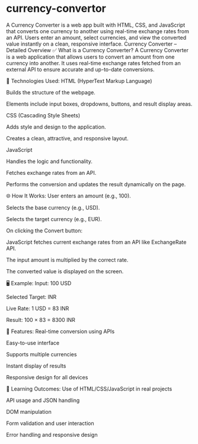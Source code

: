 # currency-convertor
A Currency Converter is a web app built with HTML, CSS, and JavaScript that converts one currency to another using real-time exchange rates from an API. Users enter an amount, select currencies, and view the converted value instantly on a clean, responsive interface.
Currency Converter – Detailed Overview
✅ What is a Currency Converter?
A Currency Converter is a web application that allows users to convert an amount from one currency into another. It uses real-time exchange rates fetched from an external API to ensure accurate and up-to-date conversions.

🔧 Technologies Used:
HTML (HyperText Markup Language)

Builds the structure of the webpage.

Elements include input boxes, dropdowns, buttons, and result display areas.

CSS (Cascading Style Sheets)

Adds style and design to the application.

Creates a clean, attractive, and responsive layout.

JavaScript

Handles the logic and functionality.

Fetches exchange rates from an API.

Performs the conversion and updates the result dynamically on the page.

🌐 How It Works:
User enters an amount (e.g., 100).

Selects the base currency (e.g., USD).

Selects the target currency (e.g., EUR).

On clicking the Convert button:

JavaScript fetches current exchange rates from an API like ExchangeRate API.

The input amount is multiplied by the correct rate.

The converted value is displayed on the screen.

🖥️ Example:
Input: 100 USD

Selected Target: INR

Live Rate: 1 USD = 83 INR

Result: 100 × 83 = 8300 INR

🎯 Features:
Real-time conversion using APIs

Easy-to-use interface

Supports multiple currencies

Instant display of results

Responsive design for all devices

📘 Learning Outcomes:
Use of HTML/CSS/JavaScript in real projects

API usage and JSON handling

DOM manipulation

Form validation and user interaction

Error handling and responsive design

